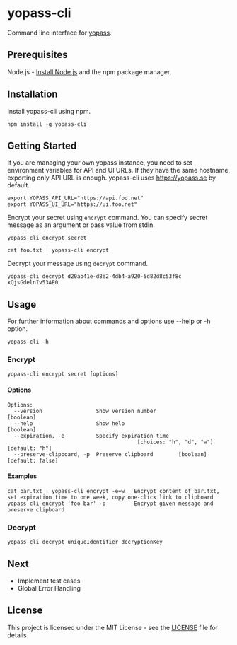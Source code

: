 # yopass-cli 
Command line interface for [yopass](https://github.com/jhaals/yopass).

## Prerequisites
Node.js - [Install Node.js](https://nodejs.org/en/download/) and the npm package manager.

## Installation
Install yopass-cli using npm.

```
npm install -g yopass-cli
```

## Getting Started 
If you are managing your own yopass instance, you need to set environment variables for API and UI URLs. If they have the same hostname, exporting 
only API URL is enough. yopass-cli uses https://yopass.se by default.

```
export YOPASS_API_URL="https://api.foo.net"
export YOPASS_UI_URL="https://ui.foo.net"
```

Encrypt your secret using `encrypt` command. You can specify secret message as an argument or pass value from stdin.

```
yopass-cli encrypt secret
```

```
cat foo.txt | yopass-cli encrypt 
```

Decrypt your message using `decrypt` command.

```
yopass-cli decrypt d20ab41e-d8e2-4db4-a920-5d82d8c53f8c xQjsGdelnIv53AE0
```

## Usage

For further information about commands and options use --help or -h option.

```
yopass-cli -h 
```

### Encrypt

```
yopass-cli encrypt secret [options] 
```

#### Options

```
Options:
  --version                 Show version number                        [boolean]
  --help                    Show help                                  [boolean]
  --expiration, -e          Specify expiration time
                                         [choices: "h", "d", "w"] [default: "h"]
  --preserve-clipboard, -p  Preserve clipboard        [boolean] [default: false]
```

#### Examples

```
cat bar.txt | yopass-cli encrypt -e=w   Encrypt content of bar.txt, set expiration time to one week, copy one-click link to clipboard
yopass-cli encrypt 'foo bar' -p         Encrypt given message and preserve clipboard      
```

### Decrypt

```
yopass-cli decrypt uniqueIdentifier decryptionKey
```

## Next

- Implement test cases
- Global Error Handling


## License

This project is licensed under the MIT License - see the [LICENSE](LICENSE) file for details